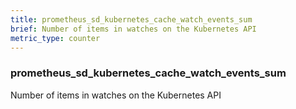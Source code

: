 ```yaml
---
title: prometheus_sd_kubernetes_cache_watch_events_sum
brief: Number of items in watches on the Kubernetes API
metric_type: counter
---
```

### prometheus_sd_kubernetes_cache_watch_events_sum

Number of items in watches on the Kubernetes API